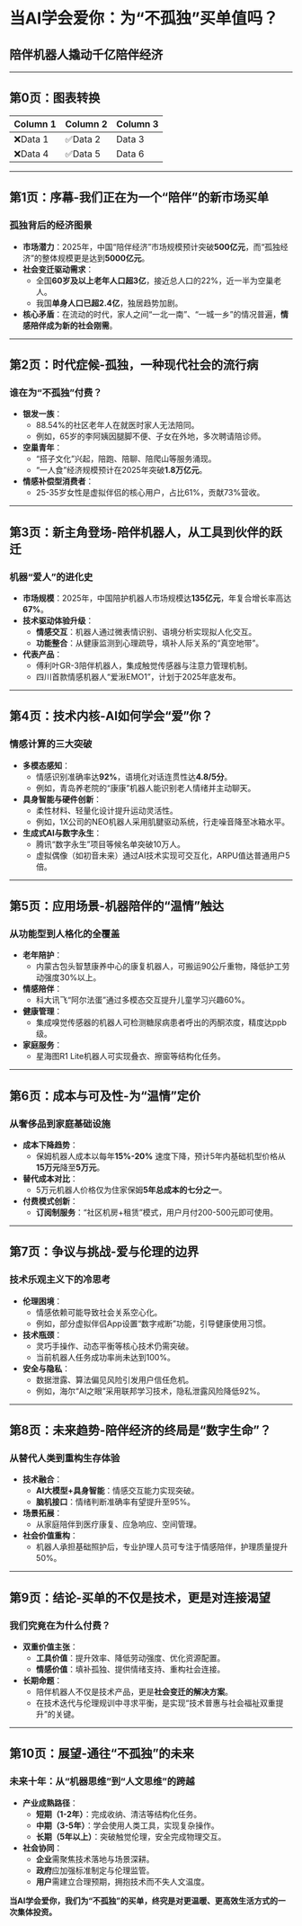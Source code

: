 # 当AI学会爱你：为“不孤独”买单值吗？
## 陪伴机器人撬动千亿陪伴经济

---

## 第0页：图表转换

| Column 1 | Column 2 | Column 3 |
| :--- | :--- | :--- |
| ❌Data 1 | ✅Data 2 | Data 3 |
| ❌Data 4 | ✅Data 5 | Data 6 |


---

## 第1页：序幕-我们正在为一个“陪伴”的新市场买单

### **孤独背后的经济图景**
- **市场潜力**：2025年，中国“陪伴经济”市场规模预计突破**500亿元**，而“孤独经济”的整体规模更是达到**5000亿元**。
- **社会变迁驱动需求**：
  - 全国**60岁及以上老年人口超3亿**，接近总人口的22%，近一半为空巢老人。
  - 我国**单身人口已超2.4亿**，独居趋势加剧。
- **核心矛盾**：在流动的时代，家人之间“一北一南”、“一城一乡”的情况普遍，**情感陪伴成为新的社会刚需**。

---

## 第2页：时代症候-孤独，一种现代社会的流行病

### **谁在为“不孤独”付费？**
- **银发一族**：
  - 88.54%的社区老年人在就医时家人无法陪同。
  - 例如，65岁的李阿姨因腿脚不便、子女在外地，多次聘请陪诊师。
- **空巢青年**：
  - “搭子文化”兴起，陪跑、陪聊、陪爬山等服务涌现。
  - “一人食”经济规模预计在2025年突破**1.8万亿元**。
- **情感补偿型消费者**：
  - 25-35岁女性是虚拟伴侣的核心用户，占比61%，贡献73%营收。

---

## 第3页：新主角登场-陪伴机器人，从工具到伙伴的跃迁

### **机器“爱人”的进化史**
- **市场规模**：2025年，中国陪护机器人市场规模达**135亿元**，年复合增长率高达**67%**。
- **技术驱动体验升级**：
  - **情感交互**：机器人通过微表情识别、语境分析实现拟人化交互。
  - **功能整合**：从健康监测到心理疏导，填补人际关系的“真空地带”。
- **代表产品**：
  - 傅利叶GR-3陪伴机器人，集成触觉传感器与注意力管理机制。
  - 四川首款情感机器人“爱湫EMO1”，计划于2025年底发布。

---

## 第4页：技术内核-AI如何学会“爱”你？

### **情感计算的三大突破**
- **多模态感知**：
  - 情感识别准确率达**92%**，语境化对话连贯性达**4.8/5分**。
  - 例如，青岛养老院的“康康”机器人能识别老人情绪并主动聊天。
- **具身智能与硬件创新**：
  - 柔性材料、轻量化设计提升运动灵活性。
  - 例如，1X公司的NEO机器人采用肌腱驱动系统，行走噪音降至冰箱水平。
- **生成式AI与数字永生**：
  - 腾讯“数字永生”项目等候名单突破10万人。
  - 虚拟偶像（如初音未来）通过AI技术实现可交互化，ARPU值达普通用户5倍。

---

## 第5页：应用场景-机器陪伴的“温情”触达

### **从功能型到人格化的全覆盖**
- **老年陪护**：
  - 内蒙古包头智慧康养中心的康复机器人，可搬运90公斤重物，降低护工劳动强度30%以上。
- **情感陪伴**：
  - 科大讯飞“阿尔法蛋”通过多模态交互提升儿童学习兴趣60%。
- **健康管理**：
  - 集成嗅觉传感器的机器人可检测糖尿病患者呼出的丙酮浓度，精度达ppb级。
- **家庭服务**：
  - 星海图R1 Lite机器人可实现叠衣、擦窗等结构化任务。

---

## 第6页：成本与可及性-为“温情”定价

### **从奢侈品到家庭基础设施**
- **成本下降趋势**：
  - 保姆机器人成本以每年**15%-20%** 速度下降，预计5年内基础机型价格从**15万元**降至**5万元**。
- **替代成本对比**：
  - 5万元机器人价格仅为住家保姆**5年总成本的七分之一**。
- **付费模式创新**：
  - **订阅制服务**：“社区机房+租赁”模式，用户月付200-500元即可使用。

---

## 第7页：争议与挑战-爱与伦理的边界

### **技术乐观主义下的冷思考**
- **伦理困境**：
  - 情感依赖可能导致社会关系空心化。
  - 例如，部分虚拟伴侣App设置“数字戒断”功能，引导健康使用习惯。
- **技术瓶颈**：
  - 灵巧手操作、动态平衡等核心技术仍需突破。
  - 当前机器人任务成功率尚未达到100%。
- **安全与隐私**：
  - 数据泄露、算法偏见风险引发用户信任危机。
  - 例如，海尔“AI之眼”采用联邦学习技术，隐私泄露风险降低92%。

---

## 第8页：未来趋势-陪伴经济的终局是“数字生命”？

### **从替代人类到重构生存体验**
- **技术融合**：
  - **AI大模型+具身智能**：情感交互能力实现突破。
  - **脑机接口**：情绪判断准确率有望提升至95%。
- **场景拓展**：
  - 从家庭陪伴到医疗康复、应急响应、空间管理。
- **社会价值重构**：
  - 机器人承担基础照护后，专业护理人员可专注于情感陪伴，护理质量提升50%。

---

## 第9页：结论-买单的不仅是技术，更是对连接渴望

### **我们究竟在为什么付费？**
- **双重价值主张**：
  - **工具价值**：提升效率、降低劳动强度、优化资源配置。
  - **情感价值**：填补孤独、提供情绪支持、重构社会连接。
- **长期命题**：
  - 陪伴机器人不仅是技术产品，更是**社会变迁的解决方案**。
  - 在技术迭代与伦理规训中寻求平衡，是实现“技术普惠与社会福祉双重提升”的关键。

---

## 第10页：展望-通往“不孤独”的未来

### **未来十年：从“机器思维”到“人文思维”的跨越**
- **产业成熟路径**：
  - **短期（1-2年）**：完成收纳、清洁等结构化任务。
  - **中期（3-5年）**：学会使用人类工具，实现复杂操作。
  - **长期（5年以上）**：突破触觉伦理，安全完成物理交互。
- **社会协同**：
  - **企业**需聚焦技术落地与场景深耕。
  - **政府**应加强标准制定与伦理监管。
  - **用户**需建立合理预期，拥抱技术而不失人文温度。

**当AI学会爱你，我们为“不孤独”的买单，终究是对更温暖、更高效生活方式的一次集体投资。**


